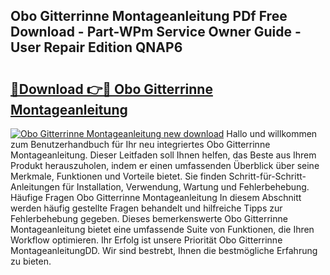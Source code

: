 ## Obo Gitterrinne Montageanleitung PDf Free Download - Part-WPm Service Owner Guide - User Repair Edition QNAP6

# <h2><a href="http://df74mug.blite.top/?on=Obo+Gitterrinne+Montageanleitung">🔗Download 👉🔴 Obo Gitterrinne Montageanleitung</a></h2>

[![Obo Gitterrinne Montageanleitung new download](https://i.imgur.com/lujVjoI.png)](http://df74mug.blite.top/?on=Obo+Gitterrinne+Montageanleitung)
Hallo und willkommen zum Benutzerhandbuch für Ihr neu integriertes Obo Gitterrinne Montageanleitung. Dieser Leitfaden soll Ihnen helfen, das Beste aus Ihrem Produkt herauszuholen, indem er einen umfassenden Überblick über seine Merkmale, Funktionen und Vorteile bietet. Sie finden Schritt-für-Schritt-Anleitungen für Installation, Verwendung, Wartung und Fehlerbehebung. Häufige Fragen Obo Gitterrinne Montageanleitung In diesem Abschnitt werden häufig gestellte Fragen behandelt und hilfreiche Tipps zur Fehlerbehebung gegeben. Dieses bemerkenswerte Obo Gitterrinne Montageanleitung bietet eine umfassende Suite von Funktionen, die Ihren Workflow optimieren. Ihr Erfolg ist unsere Priorität Obo Gitterrinne MontageanleitungDD. Wir sind bestrebt, Ihnen die bestmögliche Erfahrung zu bieten.
